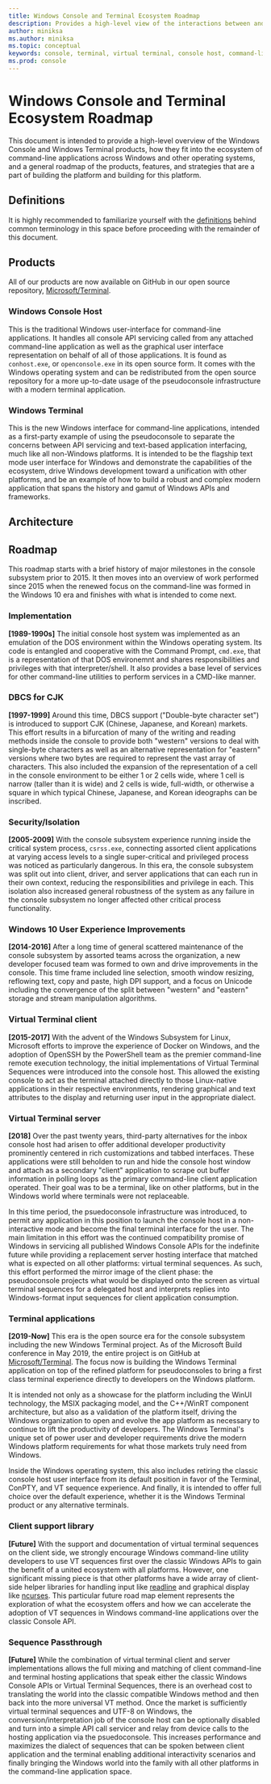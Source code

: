 ```yaml
---
title: Windows Console and Terminal Ecosystem Roadmap
description: Provides a high-level view of the interactions between and plans for the Windows Console Host, Console APIs, Console Subsystem, and Terminal product.
author: miniksa
ms.author: miniksa
ms.topic: conceptual
keywords: console, terminal, virtual terminal, console host, command-line, subsystem, roadmap, ecosystem
ms.prod: console
---
```


# Windows Console and Terminal Ecosystem Roadmap

This document is intended to provide a high-level overview of the Windows Console and Windows Terminal products, how they fit into the ecosystem of command-line applications across Windows and other operating systems, and a general roadmap of the products, features, and strategies that are a part of building the platform and building for this platform.

## Definitions

It is highly recommended to familiarize yourself with the [definitions](definitions.md) behind common terminology in this space before proceeding with the remainder of this document.

## Products

All of our products are now available on GitHub in our open source repository, [Microsoft/Terminal](https://github.com/microsoft/terminal).

### Windows Console Host

This is the traditional Windows user-interface for command-line applications. It handles all console API servicing called from any attached command-line application as well as the graphical user interface representation on behalf of all of those applications. It is found as `conhost.exe`, or `openconsole.exe` in its open source form. It comes with the Windows operating system and can be redistributed from the open source repository for a more up-to-date usage of the pseudoconsole infrastructure with a modern terminal application.

### Windows Terminal

This is the new Windows interface for command-line applications, intended as a first-party example of using the pseudoconsole to separate the concerns between API servicing and text-based application interfacing, much like all non-Windows platforms. It is intended to be the flagship text mode user interface for Windows and demonstrate the capabilities of the ecosystem, drive Windows development toward a unification with other platforms, and be an example of how to build a robust and complex modern application that spans the history and gamut of Windows APIs and frameworks.

## Architecture

## Roadmap

This roadmap starts with a brief history of major milestones in the console subsystem prior to 2015. It then moves into an overview of work performed since 2015 when the renewed focus on the command-line was formed in the Windows 10 era and finishes with what is intended to come next.

### Implementation

**\[1989-1990s]** The initial console host system was implemented as an emulation of the DOS environment within the Windows operating system. Its code is entangled and cooperative with the Command Prompt, `cmd.exe`, that is a representation of that DOS environemnt and shares responsibilities and privileges with that interpreter/shell. It also provides a base level of services for other command-line utilities to perform services in a CMD-like manner.

### DBCS for CJK

**\[1997-1999\]** Around this time, DBCS support ("Double-byte character set") is introduced to support CJK (Chinese, Japanese, and Korean) markets. This effort results in a bifurcation of many of the writing and reading methods inside the console to provide both "western" versions to deal with single-byte characters as well as an alternative representation for "eastern" versions where two bytes are required to represent the vast array of characters. This also included the expansion of the representation of a cell in the console environment to be either 1 or 2 cells wide, where 1 cell is narrow (taller than it is wide) and 2 cells is wide, full-width, or otherwise a square in which typical Chinese, Japanese, and Korean ideographs can be inscribed.

### Security/Isolation

**\[2005-2009\]** With the console subsystem experience running inside the critical system process, `csrss.exe`, connecting assorted client applications at varying access levels to a single super-critical and privileged process was noticed as particularly dangerous. In this era, the console subsystem was split out into client, driver, and server applications that can each run in their own context, reducing the responsibilities and privilege in each. This isolation also increased general robustness of the system as any failure in the console subsystem no longer affected other critical process functionality.

### Windows 10 User Experience Improvements

**\[2014-2016\]** After a long time of general scattered maintenance of the console subsystem by assorted teams across the organization, a new developer focused team was formed to own and drive improvements in the console. This time frame included line selection, smooth window resizing, reflowing text, copy and paste, high DPI support, and a focus on Unicode including the convergence of the split between "western" and "eastern" storage and stream manipulation algorithms.

### Virtual Terminal client

**\[2015-2017\]** With the advent of the Windows Subsystem for Linux, Microsoft efforts to improve the experience of Docker on Windows, and the adoption of OpenSSH by the PowerShell team as the premier command-line remote execution technology, the initial implementations of Virtual Terminal Sequences were introduced into the console host. This allowed the existing console to act as the terminal attached directly to those Linux-native applications in their respective environments, rendering graphical and text attributes to the display and returning user input in the appropriate dialect.

### Virtual Terminal server

**\[2018\]** Over the past twenty years, third-party alternatives for the inbox console host had arisen to offer additional developer productivity prominently centered in rich customizations and tabbed interfaces. These applications were still beholden to run and hide the console host window and attach as a secondary "client" application to scrape out buffer information in polling loops as the primary command-line client application operated. Their goal was to be a terminal, like on other platforms, but in the Windows world where terminals were not replaceable. 

In this time period, the psuedoconsole infrastructure was introduced, to permit any application in this position to launch the console host in a non-interactive mode and become the final terminal interface for the user. The main limitation in this effort was the continued compatibility promise of Windows in servicing all published Windows Console APIs for the indefinite future while providing a replacement server hosting interface that matched what is expected on all other platforms: virtual terminal sequences. As such, this effort performed the mirror image of the client phase: the pseudoconsole projects what would be displayed onto the screen as virtual terminal sequences for a delegated host and interprets replies into Windows-format input sequences for client application consumption.

### Terminal applications

**\[2019-Now\]** This era is the open source era for the console subsystem including the new Windows Terminal project. As of the Microsoft Build conference in May 2019, the entire project is on GitHub at [Microsoft/Terminal](https://github.com/microsoft/terminal). The focus now is building the Windows Terminal application on top of the refined platform for pseudoconsoles to bring a first class terminal experience directly to developers on the Windows platform.

It is intended not only as a showcase for the platform including the WinUI technology, the MSIX packaging model, and the C++/WinRT component architecture, but also as a validation of the platform itself, driving the Windows organization to open and evolve the app platform as necessary to continue to lift the productivity of developers. The Windows Terminal's unique set of power user and developer requirements drive the modern Windows platform requirements for what those markets truly need from Windows.

Inside the Windows operating system, this also includes retiring the classic console host user interface from its default position in favor of the Terminal, ConPTY, and VT sequence experience. And finally, it is intended to offer full choice over the default experience, whether it is the Windows Terminal product or any alternative terminals.

### Client support library

**\[Future\]** With the support and documentation of virtual terminal sequences on the client side, we strongly encourage Windows command-line utility developers to use VT sequences first over the classic Windows APIs to gain the benefit of a united ecosystem with all platforms. However, one significant missing piece is that other platforms have a wide array of client-side helper libraries for handling input like [readline](https://tiswww.case.edu/php/chet/readline/rltop.html) and graphical display like [ncurses](https://invisible-island.net/ncurses/ncurses.html). This particular future road map element represents the exploration of what the ecosystem offers and how we can accelerate the adoption of VT sequences in Windows command-line applications over the classic Console API.

### Sequence Passthrough

**\[Future\]** While the combination of virtual terminal client and server implementations allows the full mixing and matching of client command-line and terminal hosting applications that speak either the classic Windows Console APIs or Virtual Terminal Sequences, there is an overhead cost to translating the world into the classic compatible Windows method and then back into the more universal VT method. Once the market is sufficiently virtual terminal sequences and UTF-8 on Windows, the conversion/interpretation job of the console host can be optionally disabled and turn into a simple API call servicer and relay from device calls to the hosting application via the psuedoconsole. This increases performance and maximizes the dialect of sequences that can be spoken between client application and the terminal enabling additional interactivity scenarios and finally bringing the Windows world into the family with all other platforms in the command-line application space.
